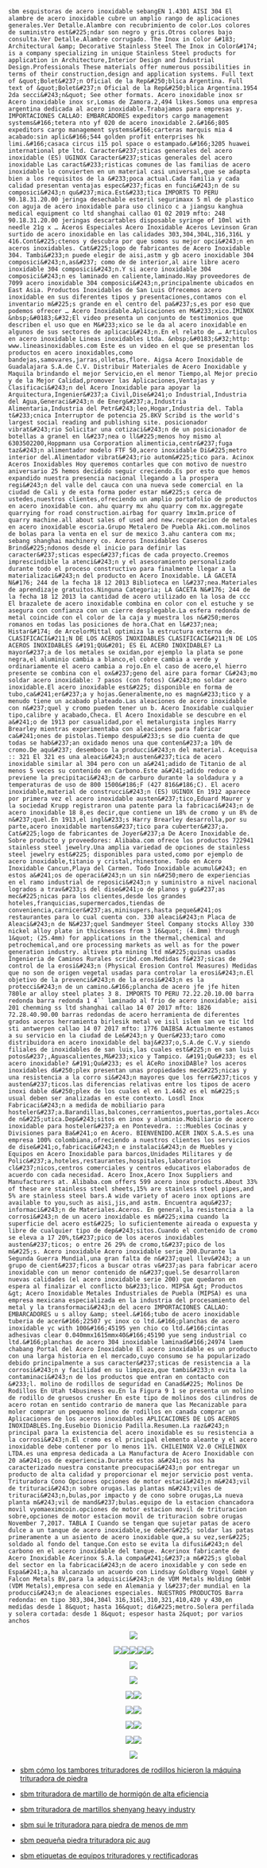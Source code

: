 
```
sbm esquistoras de acero inoxidable sebangEN 1.4301 AISI 304 El alambre de acero inoxidable cubre un amplio rango de aplicaciones generales.Ver Detalle.Alambre con recubrimiento de color.Los colores de suministro est&#225;ndar son negro y gris.Otros colores bajo consulta.Ver Detalle.Alambre corrugado. The Inox in Color &#183; Architectural &amp; Decorative Stainless Steel The Inox in Color&#174; is a company specializing in unique Stainless Steel products for application in Architecture,Interior Design and Industrial Design.Professionals These materials offer numerous possibilities in terms of their construction,design and application systems. Full text of &quot;Bolet&#237;n Oficial de la Rep&#250;blica Argentina. Full text of &quot;Bolet&#237;n Oficial de la Rep&#250;blica Argentina.1954 2da secci&#243;n&quot; See other formats. Acero inoxidable inox sr Acero inoxidable inox sr,Lomas de Zamora.2,494 likes.Somos una empresa argentina dedicada al acero inoxidable.Trabajamos para empresas y. IMPORTACIONES CALLAO: EMBARCADORES expeditors cargo management systems&#166;tetera nto yf 020 de acero inoxidable 2.&#166;805 expeditors cargo management systems&#166;carteras marquis mia 4 acabado:sin aplic&#166;544 golden profit enterprises hk limi.&#166;casaca circus i15 pol space o estampado.&#166;3205 huawei international pte ltd. Caracter&#237;sticas generales del acero inoxidable (ES) UGINOX Caracter&#237;sticas generales del acero inoxidable Las caract&#233;risticas comunes de las familias de acero inoxidable lo convierten en un material casi universal,que se adapta bien a los requisitos de la &#233;poca actual.Cada familia y cada calidad presentan ventajas espec&#237;ficas en funci&#243;n de su composici&#243;n qu&#237;mica.Est&#233;tica IMPORTS TO PERU 90.18.31.20.00 jeringa desechable esteril segurimaxx 5 ml de plastico con aguja de acero inoxidable para uso clinico c a jiangsu kanghua medical equipment co ltd shanghai callao 01 02 2019 mfto: 248 90.18.31.20.00 jeringas descartables disposable syringe of 10ml with needle 21g x … Aceros Especiales Acero Inoxidable Aceros Levinson Gran surtido de acero inoxidable en las calidades 303,304,304L,316,316L y 416.Cont&#225;ctenos y descubra por que somos su mejor opci&#243;n en aceros inoxidables. Cat&#225;logo de fabricantes de Acero Inoxidable 304. Tambi&#233;n puede elegir de aisi,astm y gb acero inoxidable 304 composici&#243;n,as&#237; como de de interior,al aire libre acero inoxidable 304 composici&#243;n.Y si acero inoxidable 304 composici&#243;n es laminado en caliente,laminado.Hay proveedores de 7099 acero inoxidable 304 composici&#243;n,principalmente ubicados en East Asia. Productos Inoxidables de San Luis Ofrecemos acero inoxidable en sus diferentes tipos y presentaciones,contamos con el inventario m&#225;s grande en el centro del pa&#237;s,es por eso que podemos ofrecer … Acero Inoxidable.Aplicaciones en M&#233;xico.IMINOX &nbsp;&#0183;&#32;El video presenta un conjunto de testimonios que describen el uso que en M&#233;xico se le da al acero inoxidable en algunos de sus sectores de aplicaci&#243;n.En el relato de … Articulos en acero inoxidable Lineas inoxidables Ltda. &nbsp;&#0183;&#32;http: www.lineasinoxidables.com Este es un video en el que se presentan los productos en acero inoxidables,como bandejas,samovares,jarras,olletas,flore. Aigsa Acero Inoxidable de Guadalajara S.A.de C.V. Distribuir Materiales de Acero Inoxidable y Maquila brindando el mejor Servicio,en el menor Tiempo,al Mejor precio y de la Mejor Calidad,promover las Aplicaciones,Ventajas y Clasificaci&#243;n del Acero Inoxidable para apoyar la Arquitectura,Ingenier&#237;a Civil,Dise&#241;o Industrial,Industria del Agua,Generaci&#243;n de Energ&#237;a,Industria Alimentaria,Industria del Petr&#243;leo,Hogar,Industria del. Tabla t&#233;cnica Interruptor de potencia 25.8KV Scribd is the world's largest social reading and publishing site. posicionador vibrat&#243;rio Solicitar una cotizaci&#243;n de un posicionador de botellas a granel en l&#237;nea o ll&#225;menos hoy mismo al 6303502200,Hoppmann usa Corporation alimenticia,centr&#237;fuga taz&#243;n alimentador modelo FTF 50,acero inoxidable Di&#225;metro interior del.Alimentador vibrat&#243;rio autom&#225;tico para. Acinox Aceros Inoxidables Hoy queremos contarles que con motivo de nuestro aniversario 25 hemos decidido seguir creciendo.Es por esto que hemos expandido nuestra presencia nacional llegando a la prospera regi&#243;n del valle del cauca con una nueva sede comercial en la ciudad de Cali y de esta forma poder estar m&#225;s cerca de ustedes,nuestros clientes,ofreciendo un amplio portafolio de productos en acero inoxidable con. ahu quarry mx ahu quarry com mx.aggregate quarrying for road construction.airbag for quarry 1mx1m.price of quarry machine.all about sales of used and new.recuperacion de metales en acero inoxidable escoria.Grupo Metalero De Puebla Aki.com.molinos de bolas para la venta en el sur de mexico 3.ahu cantera com mx; sebang shanghai machinery co. Aceros Inoxidables Caseros Brind&#225;ndonos desde el inicio para definir las caracter&#237;sticas espec&#237;ficas de cada proyecto.Creemos imprescindible la atenci&#243;n y el asesoramiento personalizado durante todo el proceso constructivo para finalmente llegar a la materializaci&#243;n del producto en Acero Inoxidable. LA GACETA N&#176; 244 de la fecha 18 12 2013 Biblioteca en l&#237;nea.Materiales de aprendizaje gratuitos.Ninguna Categoria; LA GACETA N&#176; 244 de la fecha 18 12 2013 la cantidad de acero utilizado en la losa de ccc El brazalete de acero inoxidable combina en color con el estuche y se asegura con confianza con un cierre desplegable.La esfera redonda de metal coincide con el color de la caja y muestra los n&#250;meros romanos en todas las posiciones de hora.Chat en l&#237;nea; Histar&#174; de ArcelorMittal optimiza la estructura externa de. CLASIFICACI&#211;N DE LOS ACEROS INOXIDABLES CLASIFICACI&#211;N DE LOS ACEROS INOXIDABLES &#191;QU&#201; ES EL ACERO INOXIDABLE? La mayor&#237;a de los metales se oxidan,por ejemplo la plata se pone negra,el aluminio cambia a blanco,el cobre cambia a verde y ordinariamente el acero cambia a rojo.En el caso de acero,el hierro presente se combina con el ox&#237;geno del aire para formar C&#243;mo soldar acero inoxidable: 7 pasos (con fotos) C&#243;mo soldar acero inoxidable.El acero inoxidable est&#225; disponible en forma de tubo,ca&#241;er&#237;a y hojas.Generalmente,no es magn&#233;tico y a menudo tiene un acabado plateado.Las aleaciones de acero inoxidable con n&#237;quel y cromo pueden tener un b. Acero Inoxidable cualquier tipo,calibre y acabado,Checa. El Acero Inoxidable se descubre en el a&#241;o de 1913 por casualidad,por el metalurgista ingles Harry Brearley mientras experimentaba con aleaciones para fabricar ca&#241;ones de pistolas.Tiempo despu&#233;s se dio cuenta de que todas se hab&#237;an oxidado menos una que conten&#237;a 10% de cromo.De aqu&#237; desemboco la producci&#243;n del material. Acequisa :: 321 El 321 es una aleaci&#243;n austen&#237;tica de acero inoxidable similar al 304 pero con un a&#241;adido de Titanio de al menos 5 veces su contenido en Carbono.Este a&#241;adido reduce o previene la precipitaci&#243;n de carburo durante la soldadura y a temperaturas de uso de 800 1500&#186;F (427 816&#186;C). El acero inoxidable,material de construcci&#243;n (ES) UGINOX En 1912 aparece por primera vez el acero inoxidable austen&#237;tico,Eduard Maurer y la sociedad Krupp registraron una patente para la fabricaci&#243;n de acero inoxidable 18 8,es decir,que contiene un 18% de cromo y un 8% de n&#237;quel.En 1913,el ingl&#233;s Harry Brearley desarrolla,por su parte,acero inoxidable martens&#237;tico para cuberter&#237;a. Cat&#225;logo de fabricantes de Joyer&#237;a De Acero Inoxidable de. Sobre producto y proveedores: Alibaba.com ofrece los productos 722941 stainless steel jewelry.Una amplia variedad de opciones de stainless steel jewelry est&#225; disponibles para usted,como por ejemplo de acero inoxidable,titanio y cristal,rhinestone. Todo en Acero Inoxidable Cancun,Playa del Carmen. Todo Inoxidable acumul&#243; en estos a&#241;os de operaci&#243;n un sin n&#250;mero de experiencias en el ramo industrial de reposici&#243;n y suministro a nivel nacional logrados a trav&#233;s del dise&#241;o de planos y gu&#237;as mec&#225;nicas para los clientes,desde los grandes hoteles,franquicias,supermercados,tiendas de conveniencia,carnicer&#237;as,minisupers,hasta peque&#241;os restaurantes para lo cual cuenta con. 330 aleaci&#243;n Placa de Aleaci&#243;n de N&#237;quel Sandmeyer Steel Company stocks Alloy 330 nickel alloy plate in thicknesses from 3 16&quot; (4.8mm) through 1&quot; (25.4mm) for applications in the thermal,chemical and petrochemical,and ore processing markets as well as for the power generation industry. altivex pta mining ltd m&#225;quinas usadas Ingenieria de Caminos Rurales scribd.com.Medidas f&#237;sicas de control de la erosi&#243;n (Physical Erosion Control Measures) Medidas que no son de origen vegetal usadas para controlar la erosi&#243;n.El objetivo de la prevenci&#243;n de la erosi&#243;n es la protecci&#243;n de un camino.&#166;plancha de acero jfe jfe hiten 780le ar alloy steel plates 3 8. IMPORTS TO PERU 72.22.20.10.00 barra redonda barra redonda 1 4`` laminado al frio de acero inoxidable; aisi 201 chenming ss ltd shanghai callao 14 07 2017 mfto: 1826 72.28.40.90.00 barras redondas de acero herramienta de diferentes grados aceros herramienta birlesik metal ve isil islem san ve tic ltd sti antwerpen callao 14 07 2017 mfto: 1776 DAIBSA Actualmente estamos a su servicio en la ciudad de Le&#243;n y Quer&#233;taro como distribuidora en acero inoxidable del baj&#237;o,S.A.de C.V.y siendo filiales de inoxidables de san luis,las cuales est&#225;n en san luis potos&#237;,Aguascalientes,M&#233;xico y Tampico. &#191;Qu&#233; es el acero inoxidable? &#191;Qu&#233; es el ACeRo inoxiDABle? los aceros inoxidables d&#250;plex presentan unas propiedades mec&#225;nicas y una resistencia a la corro si&#243;n mayores que los ferr&#237;ticos y austen&#237;ticos.las diferencias relativas entre los tipos de acero inoxi dable d&#250;plex de los cuales el en 1.4462 es el m&#225;s usual deben ser analizadas en este contexto. Losdl Inox Fabricaci&#243;n a medida de mobiliario para hosteler&#237;a.Barandillas,balcones,cerramientos,puertas,portales.Accesorios de n&#225;utica.Dep&#243;sitos en inox y aluminio.Mobiliario de acero inoxidable para hosteler&#237;a en Pontevedra. :::Muebles Cocinas y Divisiones para Ba&#241;o en Acero. BIENVENIDO.ACER INOX S.A.S.es una empresa 100% colombiana,ofreciendo a nuestros clientes los servicios de dise&#241;o,fabricaci&#243;n e instalaci&#243;n de Muebles y Equipos en Acero Inoxidable para barcos,Unidades Militares y de Polic&#237;a,hoteles,restaurantes,hospitales,laboratorios cl&#237;nicos,centros comerciales y centros educativos elaborados de acuerdo con cada necesidad. Acero Inox,Acero Inox Suppliers and Manufacturers at. Alibaba.com offers 599 acero inox products.About 33% of these are stainless steel sheets,15% are stainless steel pipes,and 5% are stainless steel bars.A wide variety of acero inox options are available to you,such as aisi,jis,and astm. Encuentra aqu&#237; informaci&#243;n de Materiales.Aceros. En general,la resistencia a la corrosi&#243;n de un acero inoxidable es m&#225;xima cuando la superficie del acero est&#225; lo suficientemente aireada o expuesta y libre de cualquier tipo de dep&#243;sitos.Cuando el contenido de cromo se eleva a 17 20%,t&#237;pico de los aceros inoxidables austen&#237;ticos; o entre 26 29% de cromo,t&#237;pico de los m&#225;s. Acero inoxidable Acero inoxidable serie 200.Durante la Segunda Guerra Mundial,una gran falta de n&#237;quel llev&#243; a un grupo de cient&#237;ficos a buscar otras v&#237;as para fabricar acero inoxidable con un menor contenido de n&#237;quel.Se desarrollaron nuevas calidades (el acero inoxidable serie 200) que quedaron en espera al finalizar el conflicto b&#233;lico. MIPSA &gt; Productos &gt; Acero Inoxidable Metales Industriales de Puebla (MIPSA) es una empresa mexicana especializada en la industria del procesamiento del metal y la transformaci&#243;n del acero IMPORTACIONES CALLAO: EMBARCADORES u s alloy &amp; steel.&#166;tubo de acero inoxidable tuberia de acer&#166;22507 yc inox co ltd.&#166;planchas de acero inoxidable yc with 100&#166;45195 yen chio co ltd.&#166;cintas adhesivas clear 0.040mmx1615mmx40&#166;45190 yue seng industrial co ltd.&#166;planchas de acero 304 inoxidable laminad&#166;24974 laem chabang Portal del Acero Inoxidable El acero inoxidable es un producto con una larga historia en el mercado,cuyo consumo se ha popularizado debido principalmente a sus caracter&#237;sticas de resistencia a la corrosi&#243;n y facilidad en su limpieza,que tambi&#233;n evita la contaminaci&#243;n de los productos que entran en contacto con &#233;l. molino de rodillos de seguridad en Canad&#225; Molinos De Rodillos En Utah t4business eu.En la Figura 9 1 se presenta un molino de rodillo de gruesos crusher En este tipo de molinos dos cilindros de acero rotan en sentido contrario de manera que las Mecanizable para moler comprar un pequeno molino de rodillos en canada comprar un Aplicaciones de los aceros inoxidables APLICACIONES DE LOS ACEROS INOXIDABLES.Ing.Eusebio Dionicio Padilla.Resumen.La raz&#243;n principal para la existencia del acero inoxidable es su resistencia a la corrosi&#243;n.El cromo es el principal elemento aleante y el acero inoxidable debe contener por lo menos 11%. CHILEINOX V2.0 CHILEINOX LTDA.es una empresa dedicada a La Manufactura de Acero Inoxidable con 20 a&#241;os de experiencia.Durante estos a&#241;os nos ha caracterizado nuestra constante preocupaci&#243;n por entregar un producto de alta calidad y proporcionar el mejor servicio post venta. Trituradora Cono Opciones opciones de motor estaci&#243;n m&#243;vil de trituraci&#243;n sobre orugas.las plantas m&#243;viles de trituraci&#243;n,bulas,por impacto y de cono sobre orugas,La nueva planta m&#243;vil de mand&#237;bulas.equipo de la estacion chancadora movil vyomaeximcoin.opciones de motor estacion movil de trituracion sobre,opciones de motor estacion movil de trituracion sobre orugas November 7,2017. TABLA I Cuando se tengan que sujetar patas de acero dulce a un tanque de acero inoxidable,se deber&#225; soldar las patas primeramente a un asiento de acero inoxidable que,a su vez,ser&#225; soldado al fondo del tanque.Con esto se evita la difusi&#243;n del carbono en el acero inoxidable del tanque. Acerinox fabricante de Acero Inoxidable Acerinox S.A.la compa&#241;&#237;a m&#225;s global del sector en la fabricaci&#243;n de acero inoxidable y con sede en Espa&#241;a,ha alcanzado un acuerdo con Lindsay Goldberg Vogel GmbH y Falcon Metals BV,para la adquisici&#243;n de VDM Metals Holding GmbH (VDM Metals),empresa con sede en Alemania y l&#237;der mundial en la producci&#243;n de aleaciones especiales. NUESTROS PRODUCTOS Barra redonda: en tipo 303,304,304l 316,316l,310,321,410,420 y 430,en medidas desde 1 8&quot; hasta 16&quot; di&#225;metro.Solera perfilada y solera cortada: desde 1 8&quot; espesor hasta 2&quot; por varios anchos 
```

<div align="center">

<a href="https://es-crusher.shibang-china.com/github&k=sbm+esquistoras+de+acero+inoxidable+sebang"><img src="https://static.shibang-china.com/es/crusher/logo.jpg"></a>

<a href="https://es-crusher.shibang-china.com/github&k=sbm+esquistoras+de+acero+inoxidable+sebang"><img src="https://static.shibang-china.com/es/crusher/index.jpg"></a><a href="https://es-crusher.shibang-china.com/material.htmlgithub&k=sbm+esquistoras+de+acero+inoxidable+sebang"><img src="https://static.shibang-china.com/es/crusher/material.jpg"></a><a href="https://es-crusher.shibang-china.com/application.htmlgithub&k=sbm+esquistoras+de+acero+inoxidable+sebang"><img src="https://static.shibang-china.com/es/crusher/application.jpg"></a><a href="https://es-crusher.shibang-china.com/aboutus.htmlgithub&k=sbm+esquistoras+de+acero+inoxidable+sebang"><img src="https://static.shibang-china.com/es/crusher/aboutus.jpg"></a><a href="https://es-crusher.shibang-china.com/contact.htmlgithub&k=sbm+esquistoras+de+acero+inoxidable+sebang"><img src="https://static.shibang-china.com/es/crusher/contact.jpg"></a>

<a href="https://es-crusher.shibang-china.com/github&k=sbm+esquistoras+de+acero+inoxidable+sebang"><img src="https://static.shibang-china.com/es/crusher/banner.jpg"></a>

<a href="https://swt.shibang-china.com/github&k=sbm+esquistoras+de+acero+inoxidable+sebang"><img src="https://static.shibang-china.com/es/crusher/text.jpg"></a>

<a href="https://swt.shibang-china.com/github&k=sbm+esquistoras+de+acero+inoxidable+sebang"><img src="https://static.shibang-china.com/es/crusher/chat.jpg"></a><a href="https://es-crusher.shibang-china.com/contact.htmlgithub&k=sbm+esquistoras+de+acero+inoxidable+sebang"><img src="https://static.shibang-china.com/es/crusher/message.jpg"></a>

<a href="https://es-crusher.shibang-china.com/products/pe.htmlgithub&k=sbm+esquistoras+de+acero+inoxidable+sebang"><img src="https://static.shibang-china.com/es/crusher/pe.jpg"></a><a href="https://es-crusher.shibang-china.com/products/pf.htmlgithub&k=sbm+esquistoras+de+acero+inoxidable+sebang"><img src="https://static.shibang-china.com/es/crusher/pf.jpg"></a>

<a href="https://es-crusher.shibang-china.com/products/hpt.htmlgithub&k=sbm+esquistoras+de+acero+inoxidable+sebang"><img src="https://static.shibang-china.com/es/crusher/hpt.jpg"></a><a href="https://es-crusher.shibang-china.com/products/vsi.htmlgithub&k=sbm+esquistoras+de+acero+inoxidable+sebang"><img src="https://static.shibang-china.com/es/crusher/vsi.jpg"></a>

<a href="https://es-crusher.shibang-china.com/products/klv.htmlgithub&k=sbm+esquistoras+de+acero+inoxidable+sebang"><img src="https://static.shibang-china.com/es/crusher/klv.jpg"></a><a href="https://es-crusher.shibang-china.com/products/portable.htmlgithub&k=sbm+esquistoras+de+acero+inoxidable+sebang"><img src="https://static.shibang-china.com/es/crusher/portable.jpg"></a>

<a href="https://swt.shibang-china.com/github&k=sbm+esquistoras+de+acero+inoxidable+sebang"><img src="https://static.shibang-china.com/es/crusher/case.jpg"></a>

</div>


* [sbm cómo los tambores trituradores de rodillos hicieron la máquina trituradora de piedra](sbm%20c%C3%B3mo%20los%20tambores%20trituradores%20de%20rodillos%20hicieron%20la%20m%C3%A1quina%20trituradora%20de%20piedra.md)

* [sbm trituradora de martillo de hormigón de alta eficiencia](sbm%20trituradora%20de%20martillo%20de%20hormig%C3%B3n%20de%20alta%20eficiencia.md)

* [sbm trituradora de martillos shenyang heavy industry](sbm%20trituradora%20de%20martillos%20shenyang%20heavy%20industry.md)

* [sbm sui le trituradora para piedra de menos de mm](sbm%20sui%20le%20trituradora%20para%20piedra%20de%20menos%20de%20mm.md)

* [sbm pequeña piedra trituradora pic aug](sbm%20peque%C3%B1a%20piedra%20trituradora%20pic%20aug.md)

* [sbm etiquetas de equipos trituradores y rectificadoras](sbm%20etiquetas%20de%20equipos%20trituradores%20y%20rectificadoras.md)
